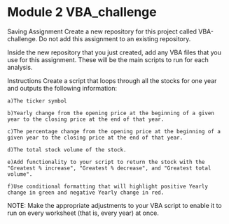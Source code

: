 # Module 2 VBA_challenge

Saving Assignment
  Create a new repository for this project called VBA-challenge. Do not add this assignment to an existing repository.

  Inside the new repository that you just created, add any VBA files that you use for this assignment. These will be the main scripts to run for each analysis.


Instructions
  Create a script that loops through all the stocks for one year and outputs the following information:
  
    a)The ticker symbol
    
    b)Yearly change from the opening price at the beginning of a given year to the closing price at the end of that year.
    
    c)The percentage change from the opening price at the beginning of a given year to the closing price at the end of that year.
    
    d)The total stock volume of the stock. 
  
    e)Add functionality to your script to return the stock with the "Greatest % increase", "Greatest % decrease", and "Greatest total volume". 
  
    f)Use conditional formatting that will highlight positive Yearly change in green and negative Yearly change in red.
  
   NOTE: Make the appropriate adjustments to your VBA script to enable it to run on every worksheet (that is, every year) at once.
  


